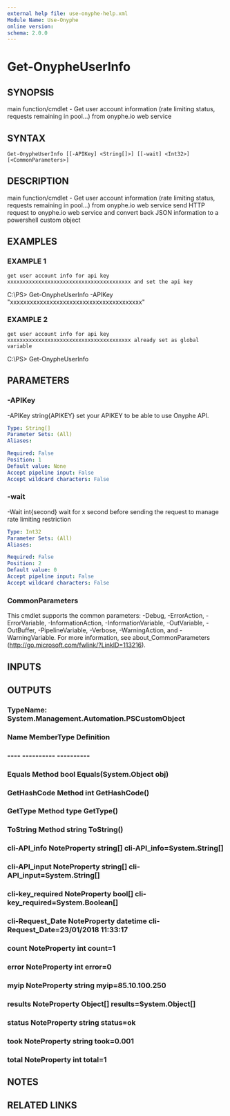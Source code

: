 ```yaml
---
external help file: use-onyphe-help.xml
Module Name: Use-Onyphe
online version:
schema: 2.0.0
---
```


# Get-OnypheUserInfo

## SYNOPSIS
main function/cmdlet - Get user account information (rate limiting status, requests remaining in pool...) from onyphe.io web service

## SYNTAX

```
Get-OnypheUserInfo [[-APIKey] <String[]>] [[-wait] <Int32>] [<CommonParameters>]
```

## DESCRIPTION
main function/cmdlet - Get user account information (rate limiting status, requests remaining in pool...) from onyphe.io web service
send HTTP request to onyphe.io web service and convert back JSON information to a powershell custom object

## EXAMPLES

### EXAMPLE 1
```
get user account info for api key xxxxxxxxxxxxxxxxxxxxxxxxxxxxxxxxxxxxxxxx and set the api key
```

C:\PS\> Get-OnypheUserInfo -APIKey "xxxxxxxxxxxxxxxxxxxxxxxxxxxxxxxxxxxxxxxx"

### EXAMPLE 2
```
get user account info for api key xxxxxxxxxxxxxxxxxxxxxxxxxxxxxxxxxxxxxxxx already set as global variable
```

C:\PS\> Get-OnypheUserInfo

## PARAMETERS

### -APIKey
-APIKey string{APIKEY}
set your APIKEY to be able to use Onyphe API.

```yaml
Type: String[]
Parameter Sets: (All)
Aliases:

Required: False
Position: 1
Default value: None
Accept pipeline input: False
Accept wildcard characters: False
```

### -wait
-Wait int{second}
wait for x second before sending the request to manage rate limiting restriction

```yaml
Type: Int32
Parameter Sets: (All)
Aliases:

Required: False
Position: 2
Default value: 0
Accept pipeline input: False
Accept wildcard characters: False
```

### CommonParameters
This cmdlet supports the common parameters: -Debug, -ErrorAction, -ErrorVariable, -InformationAction, -InformationVariable, -OutVariable, -OutBuffer, -PipelineVariable, -Verbose, -WarningAction, and -WarningVariable. For more information, see about_CommonParameters (http://go.microsoft.com/fwlink/?LinkID=113216).

## INPUTS

## OUTPUTS

### TypeName: System.Management.Automation.PSCustomObject
### Name             MemberType   Definition
### ----             ----------   ----------
### Equals           Method       bool Equals(System.Object obj)
### GetHashCode      Method       int GetHashCode()
### GetType          Method       type GetType()
### ToString         Method       string ToString()
### cli-API_info     NoteProperty string[] cli-API_info=System.String[]
### cli-API_input    NoteProperty string[] cli-API_input=System.String[]
### cli-key_required NoteProperty bool[] cli-key_required=System.Boolean[]
### cli-Request_Date NoteProperty datetime cli-Request_Date=23/01/2018 11:33:17
### count            NoteProperty int count=1
### error            NoteProperty int error=0
### myip             NoteProperty string myip=85.10.100.250
### results          NoteProperty Object[] results=System.Object[]
### status           NoteProperty string status=ok
### took             NoteProperty string took=0.001
### total            NoteProperty int total=1
## NOTES

## RELATED LINKS
